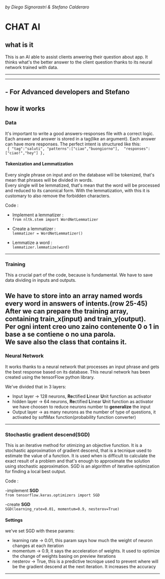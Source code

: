 ###### by Diego Signorastri & Stefano Calderaro
# CHAT AI 


## what is it

This is an AI able to assist clients anwering their question about app.
It thinks what's the better answer to the client question thanks to its
neural network trained with data.

---

---

## - For Advanced developers and Stefano

## how it works

### Data

It's important to write a good answers-responses file with a correct logic.  
Each answer and answer is stored in a tag(like an argument).
Each answer can have more responses.
The perfect intent is structured like this:\
`
   {
      "tag":"saluti",
      "patterns":["ciao","buongiorno"], 
      "responses": ["ciao!","hey"]
   },`

#### Tokenization and Lemmatization

Every single phrase on input and on the database will be tokenized, that's mean
that phrases will be divided in words.  
Every single will be lemmatized, that's mean that the word will be processed and reduced to its canonical form.
With the lemmatization, with this it is customary to also remove the forbidden characters.

Code : 
- Implement a lemmatizer :  
`from nltk.stem import WordNetLemmatizer`


- Create a lemmatizer :  
`lemmatizer = WordNetLemmatizer()`


- Lemmatize a word :  
`lemmatizer.lemmatize(word)`
---
### Training

This a crucial part of the code, because is fundamental.
We have to save data dividing in inputs and outputs.

We have to store into an array named words every word in answers of intents.(row 25-45)
After we can prepare the training array, containing train_x(input) and train_y(output).  
Per ogni intent creo uno zaino contenente 0 o 1 in base a se contiene o no una parola.  
We save also the class that contains it.
---
### Neural Network

It works thanks to a neural network that processes an input phrase and gets\
the best response based on its database.
This neural network has been created using the tensorFlow python library.



We've divided that in 3 layers:

- Input layer &rarr; 128 neurons, **Re**ctified **L**inear **U**nit function as activator
- hidden layer &rarr; 64 neurons, **Re**ctified **L**inear **U**nit function as activator\
we have choosen to reduce neurons number to **generalize** the input
- Output layer &rarr; as many neurons as the number of type of questions, it activated by softMax function(probability function converter)

---

### Stochastic gradient descend(SGD)

This is an iterative method for otimizing an objective function.
It is a stochastic approximation of gradient descend, that is a tecnique
used to estimate the value of a function. It is used when is difficult
to calculate the exact result of a problem and that's 
enough to approximate the solution using stochastic approximation.
SGD is an algorithm of iterative optimization  for finding a local best output.

Code :

-implement **SGD**  
`from tensorflow.keras.optimizers import SGD`  

-create **SGD**  
`SGD(learning_rate=0.01, momentum=0.9, nesterov=True)`  
#### Settings

we've set SGD with these params:

- learning rate &rarr; 0.01, this param says how much the weight of neuron changes at each iteration
- momentum &rarr; 0.9, it says the acceleration of weights. It used to optimize the change of weights basing on preview iterations
- nesterov &rarr; True, this is a predictive tecnique used to prevent where will be the gradient descend at the next iteration. It increases the accuracy

---




 